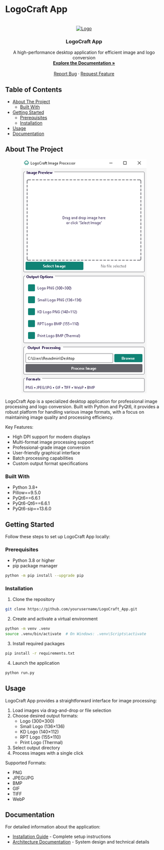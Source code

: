 # LogoCraft App

<br />
<div align="center">
  <a href="https://github.com/yourusername/LogoCraft_App">
    <img src="HungerRush_Icon.ico" alt="Logo" width="80" height="80">
  </a>

  <h3 align="center">LogoCraft App</h3>

  <p align="center">
    A high-performance desktop application for efficient image and logo conversion
    <br />
    <a href="#documentation"><strong>Explore the Documentation »</strong></a>
    <br />
    <br />
    <a href="https://github.com/yourusername/LogoCraft_App/issues">Report Bug</a>
    ·
    <a href="https://github.com/yourusername/LogoCraft_App/issues">Request Feature</a>
  </p>
</div>

## Table of Contents

- [About The Project](#about-the-project)
  - [Built With](#built-with)
- [Getting Started](#getting-started)
  - [Prerequisites](#prerequisites)
  - [Installation](#installation)
- [Usage](#usage)
- [Documentation](#documentation)

## About The Project

<p align="center">
  <img src="LogoCraftGUI.png" alt="LogoCraft Screenshot" />
</p>


LogoCraft App is a specialized desktop application for professional image processing and logo conversion. Built with Python and PyQt6, it provides a robust platform for handling various image formats, with a focus on maintaining image quality and processing efficiency.

Key Features:

- High DPI support for modern displays
- Multi-format image processing support
- Professional-grade image conversion
- User-friendly graphical interface
- Batch processing capabilities
- Custom output format specifications

### Built With

- Python 3.8+
- Pillow==9.5.0
- PyQt6==6.6.1
- PyQt6-Qt6==6.6.1
- PyQt6-sip==13.6.0

## Getting Started

Follow these steps to set up LogoCraft App locally:

### Prerequisites

- Python 3.8 or higher
- pip package manager

```bash
python -m pip install --upgrade pip
```

### Installation

1. Clone the repository

```bash
git clone https://github.com/yourusername/LogoCraft_App.git
```

2. Create and activate a virtual environment

```bash
python -m venv .venv
source .venv/bin/activate  # On Windows: .venv\Scripts\activate
```

3. Install required packages

```bash
pip install -r requirements.txt
```

4. Launch the application

```bash
python run.py
```

## Usage

LogoCraft App provides a straightforward interface for image processing:

1. Load images via drag-and-drop or file selection
2. Choose desired output formats:
   - Logo (300×300)
   - Small Logo (136×136)
   - KD Logo (140×112)
   - RPT Logo (155×110)
   - Print Logo (Thermal)
3. Select output directory
4. Process images with a single click

Supported Formats:

- PNG
- JPEG/JPG
- BMP
- GIF
- TIFF
- WebP

## Documentation

For detailed information about the application:

- [Installation Guide](INSTALLATION.md) - Complete setup instructions
- [Architecture Documentation](ARCHITECTURE.md) - System design and technical details
